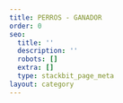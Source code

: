 ```yaml
---
title: PERROS - GANADOR
order: 0
seo:
  title: ''
  description: ''
  robots: []
  extra: []
  type: stackbit_page_meta
layout: category
---
```

